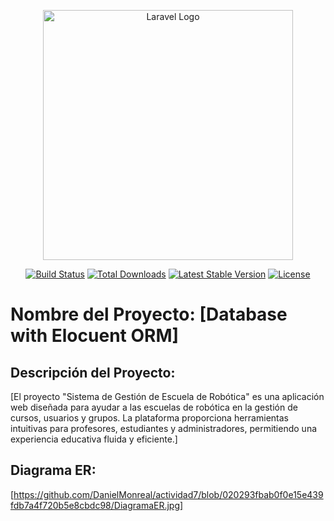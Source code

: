 <p align="center"><a href="https://laravel.com" target="_blank"><img src="https://raw.githubusercontent.com/laravel/art/master/logo-lockup/5%20SVG/2%20CMYK/1%20Full%20Color/laravel-logolockup-cmyk-red.svg" width="400" alt="Laravel Logo"></a></p>

<p align="center">
<a href="https://github.com/laravel/framework/actions"><img src="https://github.com/laravel/framework/workflows/tests/badge.svg" alt="Build Status"></a>
<a href="https://packagist.org/packages/laravel/framework"><img src="https://img.shields.io/packagist/dt/laravel/framework" alt="Total Downloads"></a>
<a href="https://packagist.org/packages/laravel/framework"><img src="https://img.shields.io/packagist/v/laravel/framework" alt="Latest Stable Version"></a>
<a href="https://packagist.org/packages/laravel/framework"><img src="https://img.shields.io/packagist/l/laravel/framework" alt="License"></a>
</p>

# Nombre del Proyecto: [Database with Elocuent ORM]

## Descripción del Proyecto:
[El proyecto "Sistema de Gestión de Escuela de Robótica" es una aplicación web diseñada para ayudar a las escuelas de robótica en la gestión de cursos, usuarios y grupos. La plataforma proporciona herramientas intuitivas para profesores, estudiantes y administradores, permitiendo una experiencia educativa fluida y eficiente.]

## Diagrama ER:
[https://github.com/DanielMonreal/actividad7/blob/020293fbab0f0e15e439fdb7a4f720b5e8cbdc98/DiagramaER.jpg]

